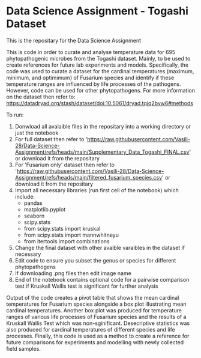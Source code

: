# Data Science Assignment - Togashi Dataset
This is the repositary for the Data Science Assignment

This is code in order to curate and analyse temperature data for 695 phytopathogenic microbes from the Togashi dataset. Mainly, to be used to create references for future lab experiments and models. Specifically, the code was used to curate a dataset for the cardinal temperatures (maximum, minimum, and optimimum) of Fusarium species and identify if these temperature ranges are influenced by life processes of the pathogens. However, code can be used for other phytopathogens. For more information on the dataset then refer to: https://datadryad.org/stash/dataset/doi:10.5061/dryad.tqjq2bvw6#methods

To run:
  1. Donwload all avalaible files in the repositary into a working directory or just the notebook
  2. For full dataset then refer to 'https://raw.githubusercontent.com/Vasili-28/Data-Science-Assignment/refs/heads/main/Supplementary_Data_Togashi_FINAL.csv' or download it from the repositary
  3. For 'Fusarium only' dataset then refer to 'https://raw.githubusercontent.com/Vasili-28/Data-Science-Assignment/refs/heads/main/filtered_fusarium_species.csv' or download it from the repositary
  4. Import all necessary libraries (run first cell of the notebook) which include:
     - pandas
     - matplotlib.pyplot
     - seaborn
     - scipy.stats
     - from scipy.stats import kruskal
     - from scipy.stats import mannwhitneyu
     - from itertools import combinations
  5. Change the final dataset with other avaible varaibles in the dataset if necessary
  6. Edit code to ensure you subset the genus or species for different phytopathogens
  7. If downloading .png files then edit image name
  8. End of the notebook contains optional code for a pairwise comparison test if Kruskall Wallis test is significant for further analysis

Output of the code creates a pivot table that shows the mean cardinal temperatures for Fusarium species alongside a box plot illustrating mean cardinal temperatures. Another box plot was produced for temperature ranges of various life processes of Fusarium species and the results of a Kruskall Wallis Test which was non-sginificant. Desecriptive statistics was also produced for cardinal temperatures of different species and life processes. Finally, this code is used as a method to create a reference for future comparisons for experiments and modelling with newly collected field samples.


 
